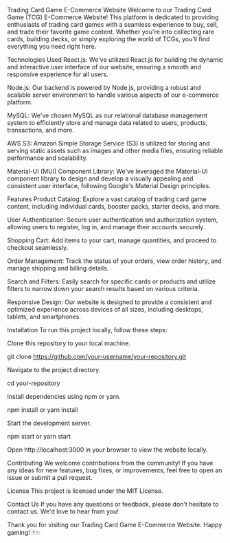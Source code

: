 Trading Card Game E-Commerce Website
Welcome to our Trading Card Game (TCG) E-Commerce Website! This platform is dedicated to providing enthusiasts of trading card games with a seamless experience to buy, sell, and trade their favorite game content. Whether you're into collecting rare cards, building decks, or simply exploring the world of TCGs, you'll find everything you need right here.

Technologies Used
React.js: We've utilized React.js for building the dynamic and interactive user interface of our website, ensuring a smooth and responsive experience for all users.

Node.js: Our backend is powered by Node.js, providing a robust and scalable server environment to handle various aspects of our e-commerce platform.

MySQL: We've chosen MySQL as our relational database management system to efficiently store and manage data related to users, products, transactions, and more.

AWS S3: Amazon Simple Storage Service (S3) is utilized for storing and serving static assets such as images and other media files, ensuring reliable performance and scalability.

Material-UI (MUI) Component Library: We've leveraged the Material-UI component library to design and develop a visually appealing and consistent user interface, following Google's Material Design principles.

Features
Product Catalog: Explore a vast catalog of trading card game content, including individual cards, booster packs, starter decks, and more.

User Authentication: Secure user authentication and authorization system, allowing users to register, log in, and manage their accounts securely.

Shopping Cart: Add items to your cart, manage quantities, and proceed to checkout seamlessly.

Order Management: Track the status of your orders, view order history, and manage shipping and billing details.

Search and Filters: Easily search for specific cards or products and utilize filters to narrow down your search results based on various criteria.

Responsive Design: Our website is designed to provide a consistent and optimized experience across devices of all sizes, including desktops, tablets, and smartphones.

Installation
To run this project locally, follow these steps:

Clone this repository to your local machine.

git clone https://github.com/your-username/your-repository.git

Navigate to the project directory.

cd your-repository

Install dependencies using npm or yarn.


npm install
or
yarn install

Start the development server.

npm start
or
yarn start

Open http://localhost:3000 in your browser to view the website locally.

Contributing
We welcome contributions from the community! If you have any ideas for new features, bug fixes, or improvements, feel free to open an issue or submit a pull request.

License
This project is licensed under the MIT License.

Contact Us
If you have any questions or feedback, please don't hesitate to contact us. We'd love to hear from you!

Thank you for visiting our Trading Card Game E-Commerce Website. Happy gaming! 🃏✨
